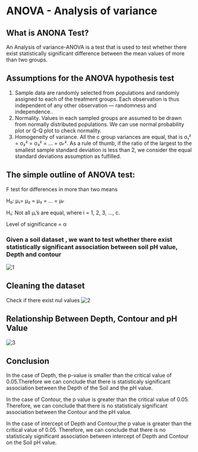 # ANOVA - Analysis of variance
## What is ANONA Test?
An Analysis of variance-ANOVA is a test that is used to test whether there exist statistically significant difference between the mean values of more than two groups.
## Assumptions for the ANOVA hypothesis test
1. Sample data are randomly selected from populations and randomly assigned to each of the treatment groups. Each observation is thus independent of any other observation — randomness and independence..
2. Normality. Values in each sampled groups are assumed to be drawn from normally distributed populations. We can use normal probability plot or Q-Q plot to check normality.
3. Homogeneity of variance. All the c group variances are equal, that is σ₁² = σ₂² = σ₃² = … = σ𝒸². As a rule of thumb, if the ratio of the largest to the smallest sample standard deviation is less than 2, we consider the equal standard deviations assumption as fulfilled.
## The simple outline of ANOVA test:
F test for differences in more than two means

H₀: μ₁= μ₂ = μ₃ = … = μ𝒸

H₁: Not all μᵢ’s are equal, where i = 1, 2, 3, …, c.

Level of significance = α

### Given a soil dataset , we want to test whether there exist statistically significant association between soil pH value, Depth and contour
![1](https://user-images.githubusercontent.com/107842949/179838346-94d33e97-9fca-49ba-bda5-98079032fe07.JPG)
## Cleaning the dataset
Check if there exist nul values
![2](https://user-images.githubusercontent.com/107842949/179838517-fe08af25-0ce5-4f1f-81df-69e4494de929.JPG)
## Relationship Between Depth, Contour and pH Value
![3](https://user-images.githubusercontent.com/107842949/179838809-6d939703-bd7a-4af9-8059-a8a3ce915968.JPG)
## Conclusion
In the case of Depth, the p-value is smaller than the critical value of 0.05.Therefore we can conclude that there is statisticaly significant association between the Depth of the Soil and the pH value.

In the case of Contour, the p value is greater than the critical value of 0.05. Therefore, we can conclude that there is no statisticaly significant association between the Contour and the pH value.

In the case of intercept of Depth and Contour,the p value is greater than the critical value of 0.05. Therefore, we can conclude that there is no statisticaly significant association between intercept of Depth and Contour on the Soil pH value.

